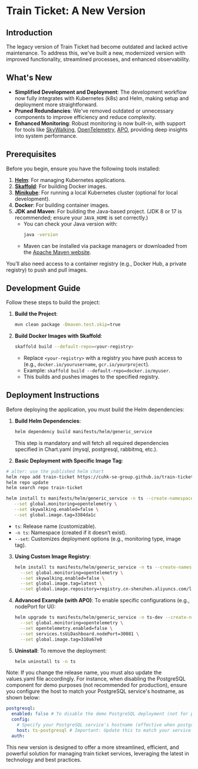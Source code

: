 # Train Ticket: A New Version

## Introduction

The legacy version of Train Ticket had become outdated and lacked active maintenance. To address this, we've built a new, modernized version with improved functionality, streamlined processes, and enhanced observability.

## What's New

- **Simplified Development and Deployment**: The development workflow now fully integrates with Kubernetes (k8s) and Helm, making setup and deployment more straightforward.
- **Pruned Redundancies**: We've removed outdated or unnecessary components to improve efficiency and reduce complexity.
- **Enhanced Monitoring**: Robust monitoring is now built-in, with support for tools like [SkyWalking](https://skywalking.apache.org/), [OpenTelemetry](https://opentelemetry.io/), [APO](https://kindlingx.com/docs/APO%20%E5%90%91%E5%AF%BC%E5%BC%8F%E5%8F%AF%E8%A7%82%E6%B5%8B%E6%80%A7%E4%B8%AD%E5%BF%83/%E5%AE%89%E8%A3%85%E6%89%8B%E5%86%8C/%E5%BF%AB%E9%80%9F%E9%83%A8%E7%BD%B2/%E5%BF%AB%E9%80%9F%E5%BC%80%E5%A7%8B), providing deep insights into system performance.

## Prerequisites

Before you begin, ensure you have the following tools installed:

1. **[Helm](https://helm.sh/docs/intro/install/)**: For managing Kubernetes applications.
2. **[Skaffold](https://skaffold.dev/docs/install/)**: For building Docker images.
3. **[Minikube](https://minikube.sigs.k8s.io/docs/start/)**: For running a local Kubernetes cluster (optional for local development).
4. **Docker**: For building container images.
5. **JDK and Maven**: For building the Java-based project. (JDK 8 or 17 is recommended; ensure your `JAVA_HOME` is set correctly.)
   - You can check your Java version with:
     ```bash
     java -version
     ```
   - Maven can be installed via package managers or downloaded from the [Apache Maven website](https://maven.apache.org/download.cgi).

You’ll also need access to a container registry (e.g., Docker Hub, a private registry) to push and pull images.


## Development Guide

Follow these steps to build the project:

1. **Build the Project**:
   ```bash
   mvn clean package -Dmaven.test.skip=true
   ```

2. **Build Docker Images with Skaffold**:
   ```bash
   skaffold build --default-repo=<your-registry>
   ```
   - Replace `<your-registry>` with a registry you have push access to (e.g., `docker.io/yourusername`, `gcr.io/yourproject`).
   - Example: `skaffold build --default-repo=docker.io/myuser`.
   - This builds and pushes images to the specified registry.


## Deployment Instructions

Before deploying the application, you must build the Helm dependencies:

1. **Build Helm Dependencies**:
   ```bash
   helm dependency build manifests/helm/generic_service
   ```
   This step is mandatory and will fetch all required dependencies specified in Chart.yaml (mysql, postgresql, rabbitmq, etc.).

2. **Basic Deployment with Specific Image Tag**:


```bash
# alter: use the published helm chart
helm repo add train-ticket https://cuhk-se-group.github.io/train-ticket
helm repo update
helm search repo train-ticket
```


```bash
helm install ts manifests/helm/generic_service -n ts --create-namespace \
   --set global.monitoring=opentelemetry \
   --set skywalking.enabled=false \
   --set global.image.tag=3384da1c
```
- `ts`: Release name (customizable).
- `-n ts`: Namespace (created if it doesn’t exist).
- `--set`: Customizes deployment options (e.g., monitoring type, image tag).



3. **Using Custom Image Registry**:
   ```bash
   helm install ts manifests/helm/generic_service -n ts --create-namespace \
     --set global.monitoring=opentelemetry \
     --set skywalking.enabled=false \
     --set global.image.tag=latest \
     --set global.image.repository=registry.cn-shenzhen.aliyuncs.com/lincyaw
   ```

4. **Advanced Example (with APO)**:
   To enable specific configurations (e.g., nodePort for UI):
   ```bash
   helm upgrade ts manifests/helm/generic_service -n ts-dev --create-namespace \
     --set global.monitoring=opentelemetry \
     --set opentelemetry.enabled=false \
     --set services.tsUiDashboard.nodePort=30081 \
     --set global.image.tag=310a67e0
   ```

5. **Uninstall**:
   To remove the deployment:
   ```bash
   helm uninstall ts -n ts
   ```

Note: If you change the release name, you must also update the values.yaml file accordingly. For instance, when disabling the PostgreSQL component for demo purposes (not recommended for production), ensure you configure the host to match your PostgreSQL service's hostname, as shown below:

```yaml
postgresql:
  enabled: false # To disable the demo PostgreSQL deployment (not for production use).
  config:
    # Specify your PostgreSQL service's hostname (effective when postgresql.enabled is false).
    host: ts-postgresql # Important: Update this to match your service name!
  auth:
```

This new version is designed to offer a more streamlined, efficient, and powerful solution for managing train ticket services, leveraging the latest in technology and best practices.